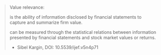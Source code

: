 

> Value relevance:
>
>  is the ability of information disclosed by financial statements to capture and summarize firm value.
> 
> can be measured through the statistical relations between information presented by financial statements and stock market values or returns.
> - Sibel Kargin, DOI: 10.5539/ijef.v5n4p71